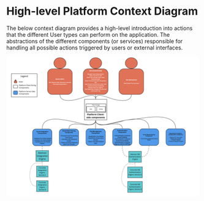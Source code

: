 # High-level Platform Context Diagram

The below context diagram provides a high-level introduction into actions that the different User types can perform on the application. The abstractions of the different components (or services) responsible for handling all possible actions triggered by users or external interfaces.

![image](../Images/contextDiagram.png)
